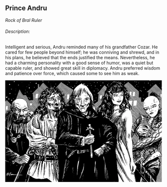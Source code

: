 ## Prince Andru

_Rock of Bral Ruler_

###### Description:
Intelligent and serious, Andru reminded many of his grandfather Cozar. He cared for few people beyond himself; he was conniving and shrewd, and in his plans, he believed that the ends justified the means. Nevertheless, he had a charming personality with a good sense of humor, was a quiet but capable ruler, and showed great skill in diplomacy. Andru preferred wisdom and patience over force, which caused some to see him as weak.

![andru](../attachments/andru.png)